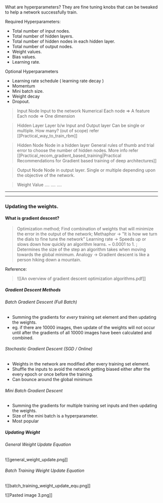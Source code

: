 What are hyperparameters? 
They are fine tuning knobs that can be tweaked to help a network successfully train. 

Required Hyperparameters: 
* Total number of input nodes.
* Total number of hidden layers.
* Total number of hidden nodes in each hidden layer. 
* Total number of output nodes. 
* Weight values. 
* Bias values. 
* Learning rate. 

Optional Hyperparameters
* Learning rate schedule ( learning rate decay )
* Momentum
* Mini batch size. 
* Weight decay
* Dropout. 

> Input Node
> Input to the network
> Numerical
> Each node => A feature 
> Each node => One dimension


> Hidden Layer
> Layer b/w Input and Output layer
> Can be single or multiple. 
> How  many? (out of scope) refer [[Practical_way_to_train_rbm]]

> Hidden Node
> Node in a hidden layer
> General rules of thumb and trial error to choose the number of hidden nodes.
> More info refer [[Practical_recom_gradient_based_training|Practical Recommendations for Gradient based training of deep architectures]]

> Output Node
> Node in output layer. 
> Single or multiple depending upon the objective of the network. 

> Weight Value
....
....
....

--- 
---

### Updating the weights. 

#### What is gradient descent?

> Optimization method; Find combination of weights that will minimize the error in the output of the network; Methaphor -> "It is how we turn the dials to fine tune the network"
> Learning rate -> Speeds up or slows down how quickly an algorithm learns. ~ 0.0001 to 1. ; Determines the size of the step an algorithm takes when moving towards the global minimum. 
> Analogy -> Gradient descent is like a person hiking down a mountain.

Reference: 
>    ![[An overview of gradient descent optimization algorithms.pdf]]

##### Gradient Descent Methods

###### Batch Gradient Descent (Full Batch)
* Summing the gradients for *every* training set element and then updating the weights. 
* eg. if there are 10000 images, then update of the weights will not occur until after the gradients of all 10000 images have been calculated and combined. 

###### Stochastic Gradient Descent (SGD / Online)
* Weights in the network are modified after every training set element. 
* Shuffle the inputs to avoid the network getting biased either after the every epoch or once before the training. 
* Can bounce around the global minimum 

###### Mini Batch Gradient Descent
* Summing the gradients for multiple training set inputs and then updating the weights. 
* Size of the mini batch is a hyperparameter. 
* Most popular

##### Updating Weight
###### General Weight Update Equation 
![[general_weight_update.png]]

###### Batch Training Weight Update Equation

![[batch_training_weight_update_equ.png]]

![[Pasted image 3.png]]

